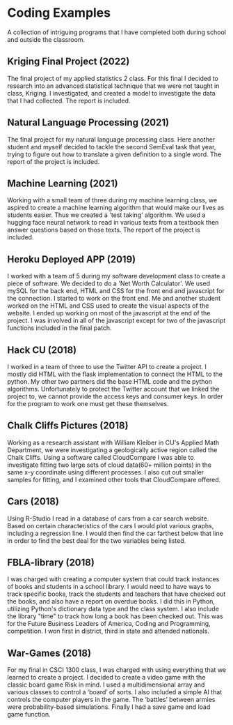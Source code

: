 # Coding Examples
A collection of intriguing programs that I have completed both during school and outside the classroom.

## Kriging Final Project (2022)
The final project of my applied statistics 2 class. For this final I decided to research into an advanced statistical technique that we were not taught in class, Kriging. I investigated, and created a model to investigate the data that I had collected. The report is included. 

## Natural Language Processing (2021)
The final project for my natural language processing class. Here another student and myself decided to tackle the second SemEval task that year, trying to figure out how to translate a given definition to a single word. The report of the project is included. 

## Machine Learning (2021)
Working with a small team of three during my machine learning class, we aspired to create a machine learning algorithm that would make our lives as students easier. Thus we created a 'test taking' algorithm. We used a hugging face neural network to read in various texts from a textbook then answer questions based on those texts. The report of the project is included.

## Heroku Deployed APP (2019)
I worked with a team of 5 during my software development class to create a piece of software. We decided to do a 'Net Worth Calculator'. We used mySQL for the back end, HTML and CSS for the front end and javascript for the connection. I started to work on the front end. Me and another student worked on the HTML and CSS used to create the visual aspects of the website. I ended up working on most of the javascript at the end of the project. I was involved in all of the javascript except for two of the javascript functions included in the final patch.

## Hack CU (2018)
I worked in a team of three to use the Twitter API to create a project. I mostly did HTML with the flask implementation to connect the HTML to the python. My other two partners did the base HTML code and the python algorithms. Unfortunately to protect the Twitter account that we linked the project to, we cannot provide the access keys and consumer keys. In order for the program to work one must get these themselves.

## Chalk Cliffs Pictures (2018)
Working as a research assistant with William Kleiber in CU's Applied Math Department, we were investigating a geologically active region called the Chalk Cliffs. Using a software called CloudCompare I was able to investigate fitting two large sets of cloud data(60+ million points) in the same x-y coordinate using different processes. I also cut out smaller samples for fitting, and I examined other tools that CloudCompare offered.

## Cars (2018)
Using R-Studio I read in a database of cars from a car search website. Based on certain characteristics of the cars I would plot various graphs, including a regression line. I would then find the car farthest below that line in order to find the best deal for the two variables being listed.

## FBLA-library (2018)
I was charged with creating a computer system that could track instances of books and students in a school library. I would need to have ways to track specific books, track the students and teachers that have checked out the books, and also have a report on overdue books. I did this in Python, utilizing Python's dictionary data type and the class system. I also include the library "time" to track how long a book has been checked out. This was for the Future Business Leaders of America, Coding and Programming, competition. I won first in district, third in state and attended nationals.

## War-Games (2018)
For my final in CSCI 1300 class, I was charged with using everything that we learned to create a project. I decided to create a video game with the classic board game Risk in mind. I used a multidimensional array and various classes to control a ‘board’ of sorts. I also included a simple AI that controls the computer players in the game. The ‘battles’ between armies were probability-based simulations. Finally I had a save game and load game function.
